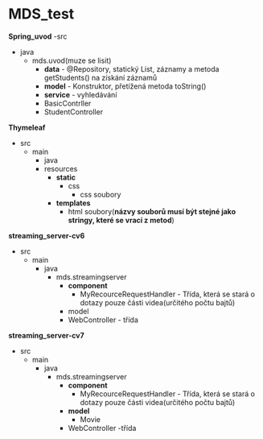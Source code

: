 # MDS_test


**Spring_uvod**
-src
  - java
    - mds.uvod(muze se lisit)
      - **data** - @Repository, statický List, záznamy a metoda getStudents() na získání záznamů
      - **model** - Konstruktor, přetížená metoda toString()
      - **service** - vyhledávání
      - BasicContrller
      - StudentController


**Thymeleaf**
- src
  - main
    - java
    - resources
      - **static**
        - css
          - css soubory 
      - **templates**
        - html soubory(**názvy souborů musí být stejné jako stringy, které se vrací z metod**) 


**streaming_server-cv6**
- src
  - main
    - java
      - mds.streamingserver
        - **component**
          - MyRecourceRequestHandler - Třída, která se stará o dotazy pouze části videa(určitého                                        počtu bajtů)
        - model
        - WebController - třída
        
        
**streaming_server-cv7**
- src
  - main
    - java
      - mds.streamingserver
        - **component**
          - MyRecourceRequestHandler - Třída, která se stará o dotazy pouze části videa(určitého                                        počtu bajtů)
        - **model**
          - Movie
        - WebController -třída  


